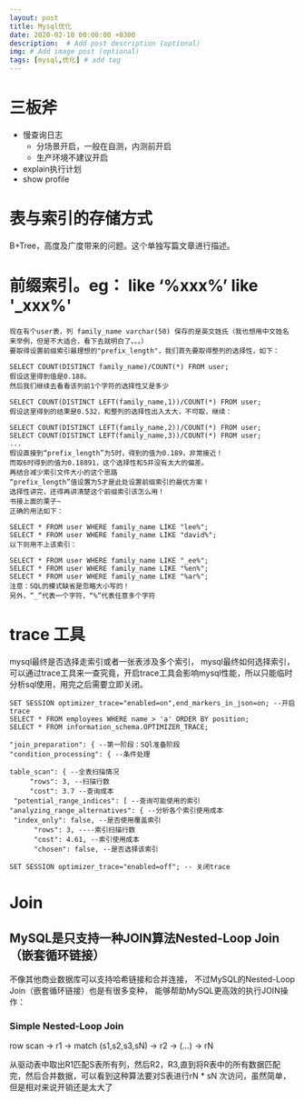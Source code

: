 ```yaml
---
layout: post
title: Mysql优化
date: 2020-02-10 00:00:00 +0300
description:  # Add post description (optional)
img: # Add image post (optional)
tags: [mysql,优化] # add tag
---
```


# 三板斧
- 慢查询日志
    - 分场景开启，一般在自测，内测前开启
    - 生产环境不建议开启
- explain执行计划
- show profile

# 表与索引的存储方式
B+Tree，高度及广度带来的问题。这个单独写篇文章进行描述。

# 前缀索引。eg： like ‘%xxx%’  like '_xxx%'
```
现在有个user表，列 family_name varchar(50) 保存的是英文姓氏（我也想用中文姓名来举例，但是不大适合，看下去就明白了。。。）
要取得设置前缀索引最理想的"prefix_length"，我们首先要取得整列的选择性，如下：

SELECT COUNT(DISTINCT family_name)/COUNT(*) FROM user;
假设这里得到值是0.188。
然后我们继续去看看该列前1个字符的选择性又是多少

SELECT COUNT(DISTINCT LEFT(family_name,1))/COUNT(*) FROM user;
假设这里得到的结果是0.532，和整列的选择性出入太大，不可取，继续：

SELECT COUNT(DISTINCT LEFT(family_name,2))/COUNT(*) FROM user;
SELECT COUNT(DISTINCT LEFT(family_name,3))/COUNT(*) FROM user;
...
假设直接到“prefix_length”为5时，得到的值为0.189，非常接近！
而取6时得到的值为0.18891，这个选择性和5并没有太大的偏差。
再结合减少索引文件大小的这个思路
“prefix_length”值设置为5才是此处设置前缀索引的最优方案！
选择性讲完，还得再讲清楚这个前缀索引该怎么用！
书接上面的栗子~
正确的用法如下：

SELECT * FROM user WHERE family_name LIKE "lee%";
SELECT * FROM user WHERE family_name LIKE "david%";
以下则用不上该索引：

SELECT * FROM user WHERE family_name LIKE "_ee%";
SELECT * FROM user WHERE family_name LIKE "%en%";
SELECT * FROM user WHERE family_name LIKE "%ar%";
注意：SQL的模式缺省是忽略大小写的！
另外，“_”代表一个字符，“%”代表任意多个字符
```

# trace 工具

mysql最终是否选择走索引或者一张表涉及多个索引， mysql最终如何选择索引，可以通过trace工具来一查究竟，开启trace工具会影响mysql性能，所以只能临时分析sql使用，用完之后需要立即关闭。

```
SET SESSION optimizer_trace="enabled=on",end_markers_in_json=on; --开启trace
SELECT * FROM employees WHERE name > 'a' ORDER BY position;
SELECT * FROM information_schema.OPTIMIZER_TRACE;
```

```
"join_preparation": { --第一阶段：SQl准备阶段
"condition_processing": { --条件处理

table_scan": { --全表扫描情况
     "rows": 3, --扫描行数
     "cost": 3.7 --查询成本
 "potential_range_indices": [ --查询可能使用的索引
"analyzing_range_alternatives": { ‐‐分析各个索引使用成本
 "index_only": false, ‐‐是否使用覆盖索引
      "rows": 3, --‐‐索引扫描行数
      "cost": 4.61, --索引使用成本
      "chosen": false, ‐‐是否选择该索引
```

```
SET SESSION optimizer_trace="enabled=off"; -- 关闭trace
```

# Join

## MySQL是只支持一种JOIN算法Nested-Loop Join（嵌套循环链接）

不像其他商业数据库可以支持哈希链接和合并连接，
不过MySQL的Nested-Loop Join（嵌套循环链接）也是有很多变种，
能够帮助MySQL更高效的执行JOIN操作：

### Simple Nested-Loop Join

row scan -> r1 -> match (s1,s2,s3,sN) -> r2 -> (...) -> rN

从驱动表中取出R1匹配S表所有列，然后R2，R3,直到将R表中的所有数据匹配完，然后合并数据，可以看到这种算法要对S表进行rN * sN 次访问，虽然简单，但是相对来说开销还是太大了
